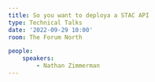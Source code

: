 ```yaml
---
title: So you want to deploya a STAC API
type: Technical Talks
date: '2022-09-29 10:00'
room: The Forum North

people:
    speakers:
        - Nathan Zimmerman
---
```

